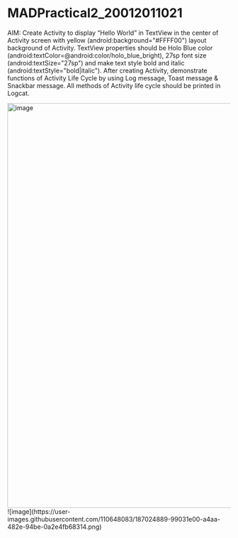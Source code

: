 # MADPractical2_20012011021
AIM: Create Activity to display “Hello World” in TextView in the center of Activity screen with yellow (android:background="#FFFF00") layout background of Activity.
TextView properties should be Holo Blue color (android:textColor=@android:color/holo_blue_bright), 27sp font size (android:textSize="27sp") and make text style bold and italic (android:textStyle="bold|italic"). After creating Activity, demonstrate functions of Activity Life Cycle by using Log message, Toast message & Snackbar message. All methods of Activity life cycle should be printed in Logcat.

<img width="911" alt="image" src="https://user-images.githubusercontent.com/110648083/187024850-b2f84fca-9fa7-4827-abb7-efe0e4d06b97.png">
![image](https://user-images.githubusercontent.com/110648083/187024889-99031e00-a4aa-482e-94be-0a2e4fb68314.png)

